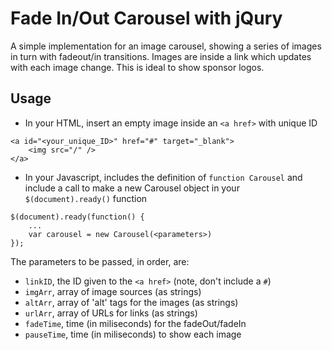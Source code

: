 # Fade In/Out Carousel with jQury

A simple implementation for an image carousel, showing a series of images in
turn with fadeout/in transitions. Images are inside a link which updates with
each image change. This is ideal to show sponsor logos.

## Usage

* In your HTML, insert an empty image inside an ```<a href>``` with unique ID

```
<a id="<your_unique_ID>" href="#" target="_blank">
    <img src="/" />
</a>
```

* In your Javascript, includes the definition of ```function Carousel``` and include a call to make a new Carousel object in your ```$(document).ready()``` function

```
$(document).ready(function() {
    ...
    var carousel = new Carousel(<parameters>)
});
```

The parameters to be passed, in order, are:
 *  ```linkID```, the ID given to the ```<a href>``` (note, don't include a ```#```)
 *  ```imgArr```, array of image sources (as strings)
 *  ```altArr```, array of 'alt' tags for the images (as strings)
 *  ```urlArr```, array of URLs for links (as strings)
 *  ```fadeTime```, time (in miliseconds) for the fadeOut/fadeIn
 * ```pauseTime```, time (in miliseconds) to show each image
